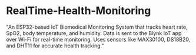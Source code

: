 # RealTime-Health-Monitoring
"An ESP32-based IoT Biomedical Monitoring System that tracks heart rate, SpO2, body temperature, and humidity. Data is sent to the Blynk IoT app over Wi-Fi for real-time monitoring. Uses sensors like MAX30100, DS18B20, and DHT11 for accurate health tracking."
